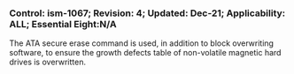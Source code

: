 ### Control: ism-1067; Revision: 4; Updated: Dec-21; Applicability: ALL; Essential Eight:N/A
<p>The ATA secure erase command is used, in addition to block overwriting software, to ensure the growth defects table of non-volatile magnetic hard drives is overwritten.</p>